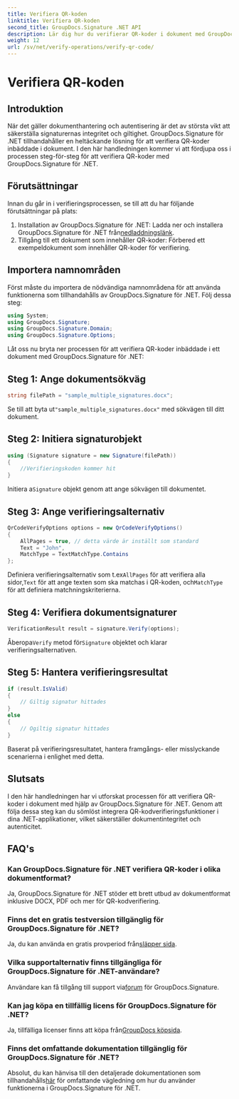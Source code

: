 ```yaml
---
title: Verifiera QR-koden
linktitle: Verifiera QR-koden
second_title: GroupDocs.Signature .NET API
description: Lär dig hur du verifierar QR-koder i dokument med GroupDocs.Signature för .NET. Omfattande handledning med steg-för-steg-guide.
weight: 12
url: /sv/net/verify-operations/verify-qr-code/
---
```


# Verifiera QR-koden

## Introduktion
När det gäller dokumenthantering och autentisering är det av största vikt att säkerställa signaturernas integritet och giltighet. GroupDocs.Signature för .NET tillhandahåller en heltäckande lösning för att verifiera QR-koder inbäddade i dokument. I den här handledningen kommer vi att fördjupa oss i processen steg-för-steg för att verifiera QR-koder med GroupDocs.Signature för .NET.
## Förutsättningar
Innan du går in i verifieringsprocessen, se till att du har följande förutsättningar på plats:
1.  Installation av GroupDocs.Signature för .NET: Ladda ner och installera GroupDocs.Signature för .NET från[nedladdningslänk](https://releases.groupdocs.com/signature/net/).
2. Tillgång till ett dokument som innehåller QR-koder: Förbered ett exempeldokument som innehåller QR-koder för verifiering. 

## Importera namnområden
Först måste du importera de nödvändiga namnområdena för att använda funktionerna som tillhandahålls av GroupDocs.Signature för .NET. Följ dessa steg:

```csharp
using System;
using GroupDocs.Signature;
using GroupDocs.Signature.Domain;
using GroupDocs.Signature.Options;
```


Låt oss nu bryta ner processen för att verifiera QR-koder inbäddade i ett dokument med GroupDocs.Signature för .NET:
## Steg 1: Ange dokumentsökväg
```csharp
string filePath = "sample_multiple_signatures.docx";
```
 Se till att byta ut`"sample_multiple_signatures.docx"` med sökvägen till ditt dokument.
## Steg 2: Initiera signaturobjekt
```csharp
using (Signature signature = new Signature(filePath))
{
    //Verifieringskoden kommer hit
}
```
 Initiera a`Signature` objekt genom att ange sökvägen till dokumentet.
## Steg 3: Ange verifieringsalternativ
```csharp
QrCodeVerifyOptions options = new QrCodeVerifyOptions()
{
    AllPages = true, // detta värde är inställt som standard
    Text = "John",
    MatchType = TextMatchType.Contains
};
```
 Definiera verifieringsalternativ som t.ex`AllPages` för att verifiera alla sidor,`Text` för att ange texten som ska matchas i QR-koden, och`MatchType` för att definiera matchningskriterierna.
## Steg 4: Verifiera dokumentsignaturer
```csharp
VerificationResult result = signature.Verify(options);
```
 Åberopa`Verify` metod för`Signature` objektet och klarar verifieringsalternativen.
## Steg 5: Hantera verifieringsresultat
```csharp
if (result.IsValid)
{
    // Giltig signatur hittades
}
else
{
    // Ogiltig signatur hittades
}
```
Baserat på verifieringsresultatet, hantera framgångs- eller misslyckande scenarierna i enlighet med detta.

## Slutsats
I den här handledningen har vi utforskat processen för att verifiera QR-koder i dokument med hjälp av GroupDocs.Signature för .NET. Genom att följa dessa steg kan du sömlöst integrera QR-kodverifieringsfunktioner i dina .NET-applikationer, vilket säkerställer dokumentintegritet och autenticitet.
## FAQ's
### Kan GroupDocs.Signature för .NET verifiera QR-koder i olika dokumentformat?
Ja, GroupDocs.Signature för .NET stöder ett brett utbud av dokumentformat inklusive DOCX, PDF och mer för QR-kodverifiering.
### Finns det en gratis testversion tillgänglig för GroupDocs.Signature för .NET?
 Ja, du kan använda en gratis provperiod från[släpper sida](https://releases.groupdocs.com/).
### Vilka supportalternativ finns tillgängliga för GroupDocs.Signature för .NET-användare?
 Användare kan få tillgång till support via[forum](https://forum.groupdocs.com/c/signature/13) för GroupDocs.Signature.
### Kan jag köpa en tillfällig licens för GroupDocs.Signature för .NET?
 Ja, tillfälliga licenser finns att köpa från[GroupDocs köpsida](https://purchase.groupdocs.com/temporary-license/).
### Finns det omfattande dokumentation tillgänglig för GroupDocs.Signature för .NET?
 Absolut, du kan hänvisa till den detaljerade dokumentationen som tillhandahålls[här](https://tutorials.groupdocs.com/signature/net/) för omfattande vägledning om hur du använder funktionerna i GroupDocs.Signature för .NET.